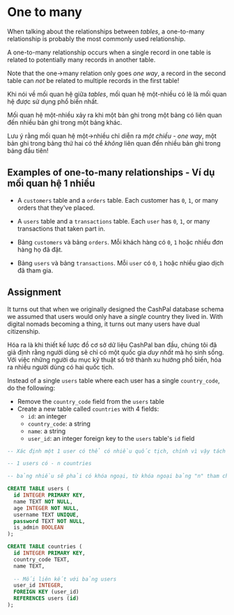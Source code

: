 # One to many

When talking about the relationships between *tables*, a one-to-many relationship is probably the most commonly used relationship. 

A one-to-many relationship occurs when a single record in one table is related to potentially many records in another table. 

Note that the one->many relation only goes *one way*, a record in the second table can *not* be related to multiple records in the first table!


Khi nói về mối quan hệ giữa *tables*, mối quan hệ một-nhiều có lẽ là mối quan hệ được sử dụng phổ biến nhất.

Mối quan hệ một-nhiều xảy ra khi một bản ghi trong một bảng có liên quan đến nhiều bản ghi trong một bảng khác.

Lưu ý rằng mối quan hệ một->nhiều chỉ diễn ra *một chiều - one way*, một bản ghi trong bảng thứ hai có thể *không* liên quan đến nhiều bản ghi trong bảng đầu tiên!


## Examples of one-to-many relationships - Ví dụ mối quan hệ 1 nhiều

* A `customers` table and a `orders` table. Each customer has `0`, `1`, or many orders that they've placed.
* A `users` table and a `transactions` table. Each `user` has `0`, `1`, or many transactions that taken part in.

* Bảng `customers` và bảng `orders`. Mỗi khách hàng có `0`, `1` hoặc nhiều đơn hàng họ đã đặt.
* Bảng `users` và bảng `transactions`. Mỗi `user` có `0`, `1` hoặc nhiều giao dịch đã tham gia.

## Assignment

It turns out that when we originally designed the CashPal database schema we assumed that users would only have a *single* country they lived in. With digital nomads becoming a thing, it turns out many users have dual citizenship.

Hóa ra là khi thiết kế lược đồ cơ sở dữ liệu CashPal ban đầu, chúng tôi đã giả định rằng người dùng sẽ chỉ có một quốc gia *duy nhất* mà họ sinh sống. Với việc những người du mục kỹ thuật số trở thành xu hướng phổ biến, hóa ra nhiều người dùng có hai quốc tịch.

Instead of a single `users` table where each user has a single `country_code`, do the following:

* Remove the `country_code` field from the `users` table
* Create a new table called `countries` with 4 fields:
  * `id`: an integer
  * `country_code`: a string
  * `name`: a string
  * `user_id`: an integer foreign key to the `users` table's `id` field


```SQL
-- Xác định một 1 user có thể có nhiều quốc tịch, chính vì vậy tách trường country_code ra làm 1 bảng riêng

-- 1 users có - n countries 

-- bảng nhiều sẽ phải có khóa ngoại, từ khóa ngoại bảng "n" tham chiếu đến khóa chính của bảng "1"

CREATE TABLE users (
  id INTEGER PRIMARY KEY,
  name TEXT NOT NULL,
  age INTEGER NOT NULL,
  username TEXT UNIQUE,
  password TEXT NOT NULL,
  is_admin BOOLEAN
);

CREATE TABLE countries (
  id INTEGER PRIMARY KEY,
  country_code TEXT,
  name TEXT,
  
  -- Mối liên kết với bảng users
  user_id INTEGER,
  FOREIGN KEY (user_id)
  REFERENCES users (id)
);
```